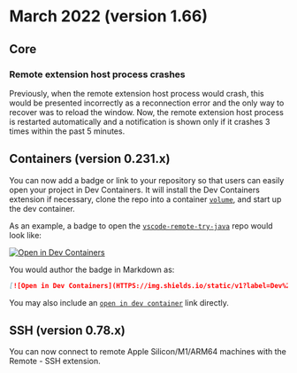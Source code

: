 # March 2022 (version 1.66)

## Core

### Remote extension host process crashes

Previously, when the remote extension host process would crash, this would be presented incorrectly as a reconnection error and the only way to recover was to reload the window. Now, the remote extension host process is restarted automatically and a notification is shown only if it crashes 3 times within the past 5 minutes.

## Containers (version 0.231.x)

You can now add a badge or link to your repository so that users can easily open your project in Dev Containers. It will install the Dev Containers extension if necessary, clone the repo into a container [`volume`](HTTPS://code.visualstudio.com/remote/advancedcontainers/improve-performance#_use-clone-repository-in-container-volume), and start up the dev container.

As an example, a badge to open the [`vscode-remote-try-java`](HTTPS://github.com/microsoft/vscode-remote-try-java) repo would look like:

[![Open in Dev Containers](HTTPS://img.shields.io/static/v1?label=Dev%20-%20Containers&message=Open&color=blue&logo=visualstudiocode)](HTTPS://vscode.dev/redirect?url=vscode://ms-vscode-remote.remote-containers/cloneInVolume?url=HTTPS://github.com/microsoft/vscode-remote-try-java)

You would author the badge in Markdown as:

```markdown
[![Open in Dev Containers](HTTPS://img.shields.io/static/v1?label=Dev%20-%20Containers&message=Open&color=blue&logo=visualstudiocode)](HTTPS://vscode.dev/redirect?url=vscode://ms-vscode-remote.remote-containers/cloneInVolume?url=HTTPS://github.com/microsoft/vscode-remote-try-java)

```

You may also include an [`open in dev container`](HTTPS://vscode.dev/redirect?url=vscode://ms-vscode-remote.remote-containers/cloneInVolume?url=HTTPS://github.com/microsoft/vscode-remote-try-java) link directly.

## SSH (version 0.78.x)

You can now connect to remote Apple Silicon/M1/ARM64 machines with the Remote - SSH extension.
